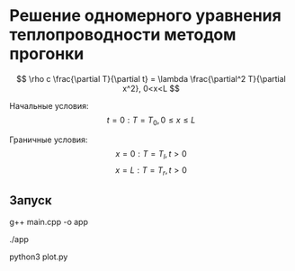 # Решение одномерного уравнения теплопроводности методом прогонки

$$ \rho c \frac{\partial T}{\partial t}
 = \lambda 
 \frac{\partial^2 T}{\partial x^2},
 0<x<L $$

Начальные условия:
$$ t=0: T=T_0, 0 \le x \le L $$

Граничные условия:
$$ x=0: T=T_l, t \gt 0 $$
$$ x=L: T=T_r, t \gt 0 $$

## Запуск
g++ main.cpp -o app

./app

python3 plot.py